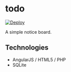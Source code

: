 # todo

[![Deploy](https://www.herokucdn.com/deploy/button.png)](https://heroku.com/deploy?template=https://github.com/yui0/nboard)

A simple notice board.

## Technologies

- AngularJS / HTML5 / PHP
- SQLite

